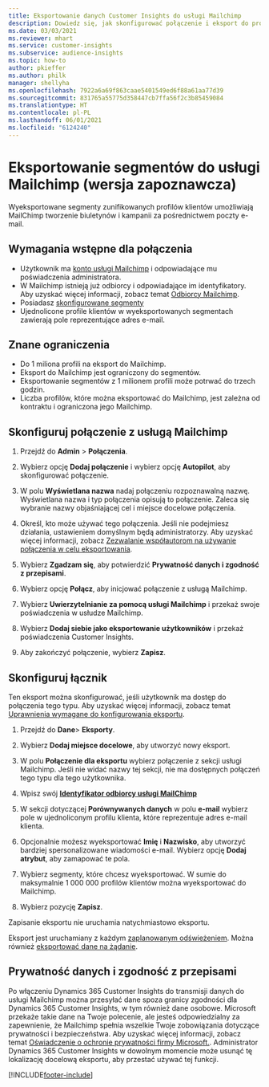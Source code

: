 ```yaml
---
title: Eksportowanie danych Customer Insights do usługi Mailchimp
description: Dowiedz się, jak skonfigurować połączenie i eksport do programu Mailchimp.
ms.date: 03/03/2021
ms.reviewer: mhart
ms.service: customer-insights
ms.subservice: audience-insights
ms.topic: how-to
author: pkieffer
ms.author: philk
manager: shellyha
ms.openlocfilehash: 7922a6a69f863caae5401549ed6f88a61aa77d39
ms.sourcegitcommit: 831765a55775d358447cb7ffa56f2c3b85459084
ms.translationtype: HT
ms.contentlocale: pl-PL
ms.lasthandoff: 06/01/2021
ms.locfileid: "6124240"
---
```

# <a name="export-segments-to-mailchimp-preview"></a>Eksportowanie segmentów do usługi Mailchimp (wersja zapoznawcza)

Wyeksportowane segmenty zunifikowanych profilów klientów umożliwiają MailChimp tworzenie biuletynów i kampanii za pośrednictwem poczty e-mail.

## <a name="prerequisites-for-connection"></a>Wymagania wstępne dla połączenia

-   Użytkownik ma [konto usługi Mailchimp](https://mailchimp.com/) i odpowiadające mu poświadczenia administratora.
-   W Mailchimp istnieją już odbiorcy i odpowiadające im identyfikatory. Aby uzyskać więcej informacji, zobacz temat [Odbiorcy Mailchimp](https://mailchimp.com/help/create-audience/).
-   Posiadasz [skonfigurowane segmenty](segments.md)
-   Ujednolicone profile klientów w wyeksportowanych segmentach zawierają pole reprezentujące adres e-mail.

## <a name="known-limitations"></a>Znane ograniczenia

- Do 1 miliona profili na eksport do Mailchimp.
- Eksport do Mailchimp jest ograniczony do segmentów.
- Eksportowanie segmentów z 1 milionem profili może potrwać do trzech godzin. 
- Liczba profilów, które można eksportować do Mailchimp, jest zależna od kontraktu i ograniczona jego Mailchimp.

## <a name="set-up-connection-to-mailchimp"></a>Skonfiguruj połączenie z usługą Mailchimp

1. Przejdź do **Admin** > **Połączenia**.

1. Wybierz opcję **Dodaj połączenie** i wybierz opcję **Autopilot**, aby skonfigurować połączenie.

1. W polu **Wyświetlana nazwa** nadaj połączeniu rozpoznawalną nazwę. Wyświetlana nazwa i typ połączenia opisują to połączenie. Zaleca się wybranie nazwy objaśniającej cel i miejsce docelowe połączenia.

1. Określ, kto może używać tego połączenia. Jeśli nie podejmiesz działania, ustawieniem domyślnym będą administratorzy. Aby uzyskać więcej informacji, zobacz [Zezwalanie współautorom na używanie połączenia w celu eksportowania](connections.md#allow-contributors-to-use-a-connection-for-exports).

1. Wybierz **Zgadzam się**, aby potwierdzić **Prywatność danych i zgodność z przepisami**.

1. Wybierz opcję **Połącz**, aby inicjować połączenie z usługą Mailchimp.

1. Wybierz **Uwierzytelnianie za pomocą usługi Mailchimp** i przekaż swoje poświadczenia w usłudze Mailchimp.

1. Wybierz **Dodaj siebie jako eksportowanie użytkowników** i przekaż poświadczenia Customer Insights.

1. Aby zakończyć połączenie, wybierz **Zapisz**. 

## <a name="configure-the-connector"></a>Skonfiguruj łącznik

Ten eksport można skonfigurować, jeśli użytkownik ma dostęp do połączenia tego typu. Aby uzyskać więcej informacji, zobacz temat [Uprawnienia wymagane do konfigurowania eksportu](export-destinations.md#set-up-a-new-export).

1. Przejdź do **Dane**> **Eksporty**.

1. Wybierz **Dodaj miejsce docelowe**, aby utworzyć nowy eksport.

1. W polu **Połączenie dla eksportu** wybierz połączenie z sekcji usługi Mailchimp. Jeśli nie widać nazwy tej sekcji, nie ma dostępnych połączeń tego typu dla tego użytkownika.

1. Wpisz swój **[Identyfikator odbiorcy usługi MailChimp](https://mailchimp.com/help/find-audience-id/)**

3. W sekcji dotyczącej **Porównywanych danych** w polu **e-mail** wybierz pole w ujednoliconym profilu klienta, które reprezentuje adres e-mail klienta. 

1. Opcjonalnie możesz wyeksportować **Imię** i **Nazwisko**, aby utworzyć bardziej spersonalizowane wiadomości e-mail. Wybierz opcję **Dodaj atrybut**, aby zamapować te pola.

1. Wybierz segmenty, które chcesz wyeksportować. W sumie do maksymalnie 1 000 000 profilów klientów można wyeksportować do Mailchimp.

1. Wybierz pozycję **Zapisz**.

Zapisanie eksportu nie uruchamia natychmiastowo eksportu.

Eksport jest uruchamiany z każdym [zaplanowanym odświeżeniem](system.md#schedule-tab). Można również [eksportować dane na żądanie](export-destinations.md#run-exports-on-demand). 

## <a name="data-privacy-and-compliance"></a>Prywatność danych i zgodność z przepisami

Po włączeniu Dynamics 365 Customer Insights do transmisji danych do usługi Mailchimp można przesyłać dane spoza granicy zgodności dla Dynamics 365 Customer Insights, w tym również dane osobowe. Microsoft przekaże takie dane na Twoje polecenie, ale jesteś odpowiedzialny za zapewnienie, że Mailchimp spełnia wszelkie Twoje zobowiązania dotyczące prywatności i bezpieczeństwa. Aby uzyskać więcej informacji, zobacz temat [Oświadczenie o ochronie prywatności firmy Microsoft.](https://go.microsoft.com/fwlink/?linkid=396732).
Administrator Dynamics 365 Customer Insights w dowolnym momencie może usunąć tę lokalizację docelową eksportu, aby przestać używać tej funkcji.

[!INCLUDE[footer-include](../includes/footer-banner.md)]
